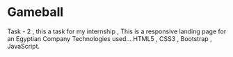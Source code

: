 # Gameball
Task - 2 , this a task for my internship , This is a responsive landing page for an Egyptian Company Technologies used... HTML5 , CSS3 , Bootstrap , JavaScript.
